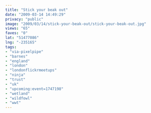```yaml
---
title: "Stick your beak out"
date: "2009-03-14 14:49:29"
privacy: "public"
image: "2009/03/14/stick-your-beak-out/stick-your-beak-out.jpg"
views: "65"
faves: "0"
lat: "51477086"
lng: "-235165"
tags:
- "via-pixelpipe"
- "barnes"
- "england"
- "london"
- "londonflickrmeetups"
- "ninja"
- "trust"
- "uk"
- "upcoming:event=1747198"
- "wetland"
- "wildfowl"
- "wwt"
---
```

<a href="/photos/2009/03/14/stick-your-beak-out"></a>
